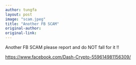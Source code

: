 ```yaml
---
author: tungfa
layout: post
image: "scam.jpeg"
title: "Another FB SCAM"
original-author:
original-link:
---
```


Another FB SCAM 
please report and do NOT fall for it !!

https://www.facebook.com/Dash-Crypto-559614981156309/
